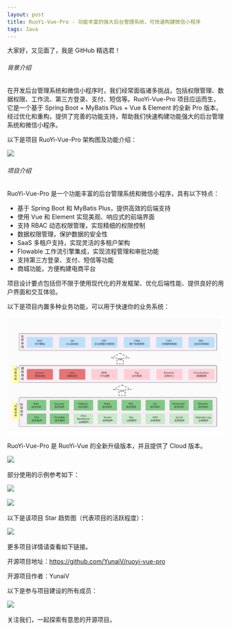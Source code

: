 ```yaml
---
layout: post
title: RuoYi-Vue-Pro - 功能丰富的强大后台管理系统，可快速构建微信小程序
tags: Java
---
```


大家好，又见面了，我是 GitHub 精选君！

###### 背景介绍

在开发后台管理系统和微信小程序时，我们经常面临诸多挑战，包括权限管理、数据权限、工作流、第三方登录、支付、短信等。RuoYi-Vue-Pro 项目应运而生，它是一个基于 Spring Boot + MyBatis Plus + Vue & Element 的全新 Pro 版本，经过优化和重构，提供了完善的功能支持，帮助我们快速构建功能强大的后台管理系统和微信小程序。

以下是项目 RuoYi-Vue-Pro 架构图及功能介绍：

![](https://static.iocoder.cn/ruoyi-vue-pro-architecture.png?imageView2/2/format/webp)

###### 项目介绍

RuoYi-Vue-Pro 是一个功能丰富的后台管理系统和微信小程序，具有以下特点：

- 基于 Spring Boot 和 MyBatis Plus，提供高效的后端支持
- 使用 Vue 和 Element 实现美观、响应式的前端界面
- 支持 RBAC 动态权限管理，实现精细的权限控制
- 数据权限管理，保护数据的安全性
- SaaS 多租户支持，实现灵活的多租户架构
- Flowable 工作流引擎集成，实现流程管理和审批功能
- 支持第三方登录、支付、短信等功能
- 商城功能，方便构建电商平台

项目设计要点包括但不限于使用现代化的开发框架、优化后端性能、提供良好的用户界面和交互体验。

以下是项目内置多种业务功能，可以用于快速你的业务系统：

![](https://raw.githubusercontent.com/ZhuPeng/pic/master/images/compress_image-20230814231538684.png)

RuoYi-Vue-Pro 是 RuoYi-Vue 的全新升级版本，并且提供了 Cloud 版本。

![](https://static.iocoder.cn/yudao-roadmap.png?imageView2/2/format/webp)

部分使用的示例参考如下：

![](https://raw.githubusercontent.com/YunaiV/Blog/master/Mall/onemall-admin-min.gif)

![](https://raw.githubusercontent.com/YunaiV/Blog/master/Mall/onemall-h5-min.gif)

以下是该项目 Star 趋势图（代表项目的活跃程度）：

![](https://api.star-history.com/svg?repos=YunaiV/ruoyi-vue-pro&type=Timeline)

更多项目详情请查看如下链接。

开源项目地址：https://github.com/YunaiV/ruoyi-vue-pro 

开源项目作者：YunaiV

以下是参与项目建设的所有成员：

![](https://contrib.rocks/image?repo=YunaiV/ruoyi-vue-pro)

关注我们，一起探索有意思的开源项目。

